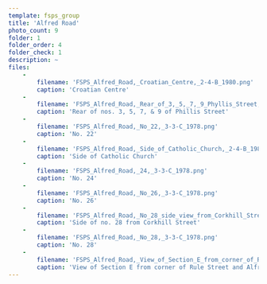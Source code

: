 ```yaml
---
template: fsps_group
title: 'Alfred Road'
photo_count: 9
folder: 1
folder_order: 4
folder_check: 1
description: ~
files:
    -
        filename: 'FSPS_Alfred_Road,_Croatian_Centre,_2-4-B_1980.png'
        caption: 'Croatian Centre'
    -
        filename: 'FSPS_Alfred_Road,_Rear_of_3,_5,_7,_9_Phyllis_Street,_2-4-E.png'
        caption: 'Rear of nos. 3, 5, 7, & 9 of Phillis Street'
    -
        filename: 'FSPS_Alfred_Road,_No_22,_3-3-C_1978.png'
        caption: 'No. 22'
    -
        filename: 'FSPS_Alfred_Road,_Side_of_Catholic_Church,_2-4-B_1980.png'
        caption: 'Side of Catholic Church'
    -
        filename: 'FSPS_Alfred_Road,_24,_3-3-C_1978.png'
        caption: 'No. 24'
    -
        filename: 'FSPS_Alfred_Road,_No_26,_3-3-C_1978.png'
        caption: 'No. 26'
    -
        filename: 'FSPS_Alfred_Road,_No_28_side_view_from_Corkhill_Street,_3-3-C_1978.png'
        caption: 'Side of no. 28 from Corkhill Street'
    -
        filename: 'FSPS_Alfred_Road,_No_28,_3-3-C_1978.png'
        caption: 'No. 28'
    -
        filename: 'FSPS_Alfred_Road,_View_of_Section_E_from_corner_of_Rule_Street_and_Alfred_Road,_2-4-E_1980.png'
        caption: 'View of Section E from corner of Rule Street and Alfred Road'
---
```

